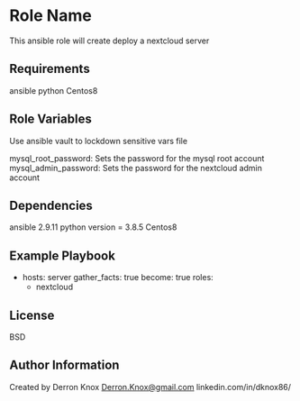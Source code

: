 Role Name
=========

This ansible role will create deploy a nextcloud server

Requirements
------------
ansible
python
Centos8

Role Variables
--------------
Use ansible vault to lockdown sensitive vars file

mysql_root_password: Sets the password for the mysql root account
mysql_admin_password: Sets the password for the nextcloud admin account

Dependencies
------------

ansible 2.9.11
python version = 3.8.5
Centos8

Example Playbook
----------------


  - hosts: server
    gather_facts: true
    become: true
    roles:
    - nextcloud

License
-------

BSD

Author Information
------------------
Created by Derron Knox
Derron.Knox@gmail.com
linkedin.com/in/dknox86/

